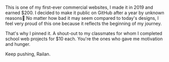 This is one of my first-ever commercial websites, I made it in 2019 and earned $200. I decided to make it public on GitHub after a year by unknown reasons🤔
No matter how bad it may seem compared to today's designs, I feel very proud of this one because it reflects the beginning of my journey. 

That's why I pinned it. 
A shout-out to my classmates for whom I completed school web projects for $10 each. You're the ones who gave me motivation and hunger.

Keep pushing, Railan.
